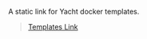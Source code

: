 A static link for Yacht docker templates.
>[Templates Link](https://cdn.statically.io/gh/kmcgreg5/YachtTemplates/main/kmcgreg.templates.json)

